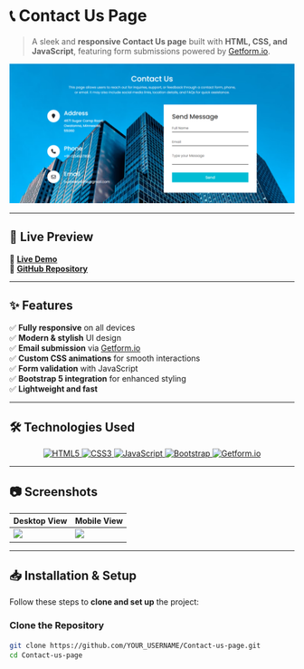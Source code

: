 # 📞 Contact Us Page  

> A sleek and **responsive Contact Us page** built with **HTML, CSS, and JavaScript**, featuring form submissions powered by [Getform.io](https://getform.io/).  

<p align="center">
  <img src="assets/images/desktop-view.png" alt="Contact Us Page Preview" width="800">
</p>

---

## 🚀 Live Preview  

🔗 **[Live Demo](https://your-live-demo-link.com)**  
🔗 **[GitHub Repository](https://github.com/YOUR_USERNAME/Contact-us-page)**  

---

## ✨ Features  

✅ **Fully responsive** on all devices  
✅ **Modern & stylish** UI design  
✅ **Email submission** via [Getform.io](https://getform.io/)  
✅ **Custom CSS animations** for smooth interactions  
✅ **Form validation** with JavaScript  
✅ **Bootstrap 5 integration** for enhanced styling  
✅ **Lightweight and fast**  

---

## 🛠 Technologies Used  

<p align="center">
  <a href="https://developer.mozilla.org/en-US/docs/Web/HTML">
    <img src="https://img.shields.io/badge/HTML5-E34F26?style=for-the-badge&logo=html5&logoColor=white" alt="HTML5">
  </a>
  <a href="https://developer.mozilla.org/en-US/docs/Web/CSS">
    <img src="https://img.shields.io/badge/CSS3-1572B6?style=for-the-badge&logo=css3&logoColor=white" alt="CSS3">
  </a>
  <a href="https://developer.mozilla.org/en-US/docs/Web/JavaScript">
    <img src="https://img.shields.io/badge/JavaScript-F7DF1E?style=for-the-badge&logo=javascript&logoColor=black" alt="JavaScript">
  </a>
  <a href="https://getbootstrap.com/">
    <img src="https://img.shields.io/badge/Bootstrap-563D7C?style=for-the-badge&logo=bootstrap&logoColor=white" alt="Bootstrap">
  </a>
  <a href="https://getform.io/">
    <img src="https://img.shields.io/badge/Getform.io-00C7B7?style=for-the-badge&logoColor=white" alt="Getform.io">
  </a>
</p>

---

## 📷 Screenshots  

| **Desktop View** | **Mobile View** |
|-----------------|----------------|
| <img src="https://raw.githubusercontent.com/YOUR_USERNAME/Contact-us-page/main/assets/desktop-view.png" width="400"> | <img src="https://raw.githubusercontent.com/YOUR_USERNAME/Contact-us-page/main/assets/mobile-view.png" width="250"> |

---

## 📥 Installation & Setup  

Follow these steps to **clone and set up** the project:  

### **Clone the Repository**  
```bash
git clone https://github.com/YOUR_USERNAME/Contact-us-page.git
cd Contact-us-page
